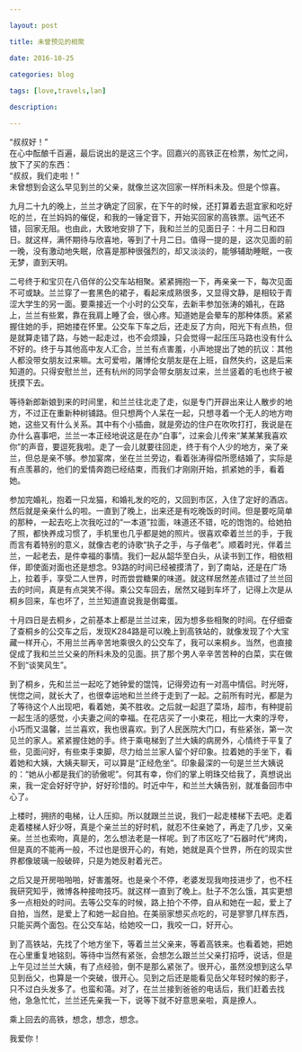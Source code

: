 ```yaml
--- 

layout: post 

title: 未曾预见的相聚

date: 2016-10-25

categories: blog
 
tags: [love,travels,lan]

description: 

---
```


“叔叔好！”  
在心中酝酿千百遍，最后说出的是这三个字。回嘉兴的高铁正在检票，匆忙之间，放下了买的东西：  
“叔叔，我们走啦！”  
未曾想到会这么早见到兰的父亲，就像兰这次回家一样所料未及。但是个惊喜。

九月二十九的晚上，兰兰才确定了回家，在下午的时候，还打算着去逛宜家和吃好吃的兰，在兰妈妈的催促，和我的一锤定音下，开始买回家的高铁票。运气还不错，回家无阻。也由此，大致地安排了下，我和兰兰的见面日子：十月二日和四日。就这样，满怀期待与欣喜地，等到了十月二日。值得一提的是，这次见面的前一晚，没有激动地失眠，欣喜是那种很强烈的，却又淡淡的，能够辅助睡眠，一夜无梦，直到天明。

二号终于和宝贝在八佰伴的公交车站相聚。紧紧拥抱一下，再亲亲一下，每次见面不可或缺。兰兰穿了一套黑色的裙子，看起来成熟很多，又显得文静，是相较于青涩大学生的另一面。要乘接近一个小时的公交车，去新丰参加张涛的婚礼，在路上，兰兰有些累，靠在我肩上睡了会，很心疼。知道她是会晕车的那种体质。紧紧握住她的手，把她搂在怀里。公交车下车之后，还走反了方向，阳光下有点热，但是就算走错了路，与她一起走过，也不会烦躁，只会觉得一起压压马路也没有什么不好的。终于与其他高中友人汇合，兰兰有点害羞，小声地提出了她的抗议：其他人都没带女朋友过来嘛。太可爱啦，屠博伦女朋友是在上班，自然失约，这是后来知道的。只得安慰兰兰，还有杭州的同学会带女朋友过来，兰兰竖着的毛也终于被抚摸下去。

等待新郎新娘到来的时间里，和兰兰往北走了走，似是专门开辟出来让人散步的地方，不过正在重新种树铺路。但只想两个人呆在一起，只想寻着一个无人的地方吻她，这些又有什么关系。其中有个小插曲，就是旁边的住户在吹吹打打，我说是在办什么喜事吧，兰兰一本正经地说这是在办“白事”，过来会儿传来“某某某我喜欢你”的声音，要逗死我啦。走了一会儿就要往回走，终于有个人少的地方，亲了亲兰，但总是亲不够。参加宴席，坐在兰兰旁边，看着张涛得偿所愿结婚了，实际是有点羡慕的，他们的爱情奔跑已经结束，而我们才刚刚开始，抓紧她的手，看着她。

参加完婚礼，抱着一只龙猫，和婚礼发的吃的，又回到市区，入住了定好的酒店。然后就是亲亲什么的啦。一直到了晚上，出来还是有吃晚饭的时间。但是要吃简单的那种，一起去吃上次我吃过的“一本道”拉面，味道还不错，吃的饱饱的。给她拍了照，都快养成习惯了，手机里也几乎都是她的照片。很喜欢牵着兰兰的手，于我而言有着特别的意义，就像古老的诗歌“执子之手，与子偕老”。顺着时光，伴着兰兰，一起老去，是件幸福的事情。我们一起从韶华至白头，从读书到工作，相依相伴，即使面对面也还是想念。93路的时间已经被摸清了，到了南站，还是在广场上，拉着手，享受二人世界，时而尝尝糖果的味道。就这样居然差点错过了兰兰回去的时间，真是有点哭笑不得。乘公交车回去，居然又碰到车坏了，记得上次是从桐乡回来，车也坏了，兰兰知道直说我是倒霉蛋。

十月四日是去桐乡，之前基本上都是兰兰过来，因为想多些相聚的时间。在仔细查了查桐乡的公交车之后，发现K284路是可以晚上到高铁站的，就像发现了个大宝藏一样开心，不用兰兰再辛苦地乘很久的公交车了，我可以来桐乡。当然，也直接促成了我和兰兰父亲的所料未及的见面。拱了那个男人辛辛苦苦种的白菜，实在做不到“谈笑风生”。

到了桐乡，先和兰兰一起吃了她钟爱的馄饨，记得旁边有一对高中情侣。时光呀，恍惚之间，就长大了，也很幸运地和兰兰终于走到了一起。之前所有时光，都是为了等待这个人出现吧，看着她，美不胜收。之后就一起逛了菜场，超市，有种提前一起生活的感觉，小夫妻之间的幸福。在花店买了一小束花，相比一大束的浮夸，小巧而又温馨，兰兰喜欢，我也很喜欢。到了人民医院大门口，有些紧张，第一次见兰的家人。紧紧握住她的手。终于乘电梯到了兰大姨的病房外，心情终于平复了些，见面问好，有些束手束脚，尽力给兰兰家人留个好印象。拉着她的手坐下，看着她和大姨，大姨夫聊天，可以算是“正经危坐”。印象最深的一句是兰兰大姨说的：“她从小都是我们的骄傲呢”。何其有幸，你们的掌上明珠交给我了，真想说出来，我一定会好好守护，好好珍惜的。时近中午，和兰兰大姨告别，就准备回市中心了。

上楼时，拥挤的电梯，让人压抑。所以就跟兰兰说，我们一起走楼梯下去吧。走着走着楼梯人好少呀，真是个亲兰兰的好时机，就忍不住亲她了，再走了几步，又亲亲。兰兰也索吻，真是的，怎么想法老是一样呢。到了市区吃了“石器时代”烤肉，但是真的不能再一般，不过也是很开心的，有她，她就是真个世界，所在的现实世界都像玻璃一般破碎，只是为她反射着光芒。

之后又是开房啪啪啪，好害羞呀。也是亲个不停，老婆发现我吻技进步了，也不枉我研究知乎，微博各种接吻技巧。就这样一直到了晚上。肚子不怎么饿，其实更想多一点相处的时间。去等公交车的时候，路上拍个不停，自从和她在一起，爱上了自拍，当然，是爱上了和她一起自拍。在美丽家想买点吃的，可是寥寥几样东西，只能买两个面包。在公交车站，给她咬一口，我咬一口，好开心。

到了高铁站，先找了个地方坐下，等着兰兰父亲来，等着高铁来。也看着她，把她在心里重复地铭刻。等待中当然有紧张，会想怎么跟兰兰父亲打招呼，说话，但是上午见过兰兰大姨，有了点经验，倒不是那么紧张了。很开心，虽然没想到这么早见到岳父，也算是一个突破，很开心。见到之后还是能看见岳父年轻时候的影子，只不过白头发多了。也蛮和蔼。对了，在兰兰接到爸爸的电话后，我们赶着去找他，急急忙忙，兰兰还先亲我一下，说等下就不好意思亲啦，真是撩人。

乘上回去的高铁，想念，想念，想念。

我爱你！

